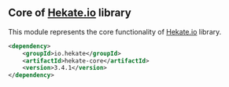 ## Core of [Hekate.io](https://github.com/hekate-io/hekate) library

This module represents the core functionality of [Hekate.io](https://github.com/hekate-io/hekate) library.

 ```xml
 <dependency>
     <groupId>io.hekate</groupId>
     <artifactId>hekate-core</artifactId>
     <version>3.4.1</version>
 </dependency>
 ```

